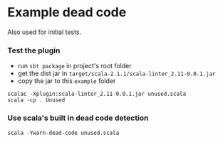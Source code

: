 # Example dead code 

Also used for initial tests. 

### Test the plugin

- run `sbt package` in project's root folder
- get the dist jar in `target/scala-2.1.1/scala-linter_2.11-0.0.1.jar`
- copy the jar to this `example` folder
````
scalac -Xplugin:scala-linter_2.11-0.0.1.jar unused.scala
scala -cp . Unused 
````

### Use scala's built in dead code detection
````
scala -Ywarn-dead-code unused.scala
````